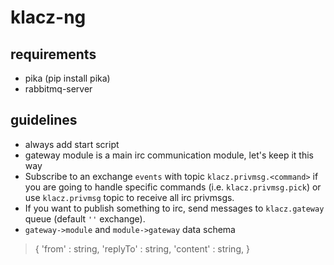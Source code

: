 # klacz-ng

## requirements

 + pika (pip install pika)
 + rabbitmq-server

## guidelines

 + always add start script
 + gateway module is a main irc communication module, let's keep it this way
 + Subscribe to an exchange `events` with topic `klacz.privmsg.<command>` if you are going to handle specific commands (i.e. `klacz.privmsg.pick`) or use `klacz.privmsg` topic to receive all irc privmsgs.
 + If you want to publish something to irc, send messages to `klacz.gateway` queue (default `''` exchange).
 + `gateway->module` and `module->gateway` data schema
 
  >  {
  >     'from' : string,
  >     'replyTo' : string,
  >     'content' : string,
  >  }

